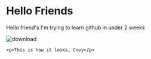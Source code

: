 # Hello Friends
<p>Hello friend's I'm trying to learn github in under 2 weeks</p>

![download](https://github.com/user-attachments/assets/a128ab5a-c0fc-4e18-8da9-40432b0803d0)

```
<p>This is how it looks, Copy</p>
```
